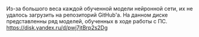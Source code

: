 Из-за большого веса каждой обученной модели нейронной сети, их не удалось загрузить на репозиторий GitHub'a. На данном диске представленны ряд моделей, обученных в ходе работы с ПС. https://disk.yandex.ru/d/pwj7jtBrp2s2Dg
